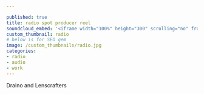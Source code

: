 ```yaml
---

published: true
title: radio spot producer reel
soundcloud_embed: '<iframe width="100%" height="300" scrolling="no" frameborder="no" allow="autoplay" src="https://w.soundcloud.com/player/?url=https%3A//api.soundcloud.com/playlists/838694792&color=%23222222&auto_play=false&hide_related=false&show_comments=true&show_user=true&show_reposts=false&show_teaser=true&visual=true"></iframe>'
custom_thumbnail: radio
# below is for SEO gem
image: /custom_thumbnails/radio.jpg
categories:
- radio
- audio
- work
---
```


Draino and Lenscrafters

